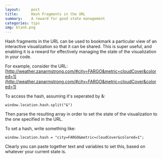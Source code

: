 ```yaml
---
layout:     post
title:      Hash Fragments in the URL
summary:    A reward for good state management
categories: tips
img: blank.png
---
```


Hash fragments in the URL can be used to bookmark a particular view of an interactive visualization so that it can be shared. This is super useful, and enabling it is a reward for effectively managing the state of the visualization in your code.  

For example, consider the URL: [http://weather.zanarmstrong.com/#city=FARGO&metric=cloudCover&colored=1](http://weather.zanarmstrong.com/#city=FARGO&metric=cloudCover&colored=1)

To access the hash, assuming it's seperated by &: 

	window.location.hash.split("&")


Then parse the resulting array in order to set the state of the visualization to the one specified in the URL.   

To set a hash, write something like: 

	window.location.hash = "city=FARGO&metric=cloudCover&colored=1";

Clearly you can paste together text and variables to set this, based on whatever your current state is.







